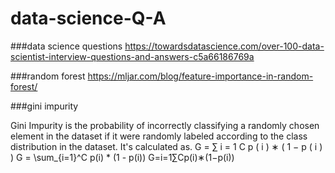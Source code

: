 # data-science-Q-A

###data science questions
https://towardsdatascience.com/over-100-data-scientist-interview-questions-and-answers-c5a66186769a

###random forest 
https://mljar.com/blog/feature-importance-in-random-forest/


###gini impurity

Gini Impurity is the probability of incorrectly classifying a randomly chosen element in the dataset if it were randomly labeled according to the class distribution in the dataset. It's calculated as. G = ∑ i = 1 C p ( i ) ∗ ( 1 − p ( i ) ) G = \sum_{i=1}^C p(i) * (1 - p(i)) G=i=1∑Cp(i)∗(1−p(i))
